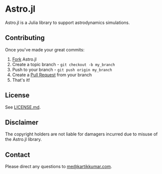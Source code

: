 # Astro.jl

Astro.jl is a Julia library to support astrodynamics simulations.

## Contributing

Once you've made your great commits:

1. [Fork](https://github.com/kartikkumar/Astro.jl/fork) Astro.jl
2. Create a topic branch - `git checkout -b my_branch`
3. Push to your branch - `git push origin my_branch`
4. Create a [Pull Request](http://help.github.com/pull-requests/) from your branch
5. That's it!

## License

See [LICENSE.md](https://github.com/kartikkumar/Astro.jl/blob/master/LICENSE.md).

## Disclaimer

The copyright holders are not liable for damagers incurred due to misuse of the Astro.jl library.

Contact
------

Please direct any questions to [me@kartikkumar.com](mailto:me@kartikkumar.com).
